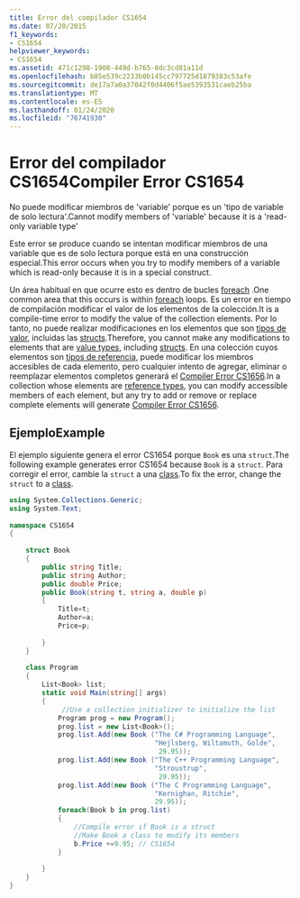 ```yaml
---
title: Error del compilador CS1654
ms.date: 07/20/2015
f1_keywords:
- CS1654
helpviewer_keywords:
- CS1654
ms.assetid: 471c1298-1908-449d-b765-8dc3cd81a11d
ms.openlocfilehash: b85e539c2233b0b145cc797725d1879383c53afe
ms.sourcegitcommit: de17a7a0a37042f0d4406f5ae5393531caeb25ba
ms.translationtype: MT
ms.contentlocale: es-ES
ms.lasthandoff: 01/24/2020
ms.locfileid: "76741930"
---
```

# <a name="compiler-error-cs1654"></a><span data-ttu-id="4ad4b-102">Error del compilador CS1654</span><span class="sxs-lookup"><span data-stu-id="4ad4b-102">Compiler Error CS1654</span></span>
<span data-ttu-id="4ad4b-103">No puede modificar miembros de 'variable' porque es un 'tipo de variable de solo lectura'.</span><span class="sxs-lookup"><span data-stu-id="4ad4b-103">Cannot modify members of 'variable' because it is a 'read-only variable type'</span></span>  
  
 <span data-ttu-id="4ad4b-104">Este error se produce cuando se intentan modificar miembros de una variable que es de solo lectura porque está en una construcción especial.</span><span class="sxs-lookup"><span data-stu-id="4ad4b-104">This error occurs when you try to modify members of a variable which is read-only because it is in a special construct.</span></span>  
  
 <span data-ttu-id="4ad4b-105">Un área habitual en que ocurre esto es dentro de bucles [foreach](../language-reference/keywords/foreach-in.md) .</span><span class="sxs-lookup"><span data-stu-id="4ad4b-105">One common area that this occurs is within [foreach](../language-reference/keywords/foreach-in.md) loops.</span></span> <span data-ttu-id="4ad4b-106">Es un error en tiempo de compilación modificar el valor de los elementos de la colección.</span><span class="sxs-lookup"><span data-stu-id="4ad4b-106">It is a compile-time error to modify the value of the collection elements.</span></span> <span data-ttu-id="4ad4b-107">Por lo tanto, no puede realizar modificaciones en los elementos que son [tipos de valor](../language-reference/builtin-types/value-types.md), incluidas las [structs](../programming-guide/classes-and-structs/structs.md).</span><span class="sxs-lookup"><span data-stu-id="4ad4b-107">Therefore, you cannot make any modifications to elements that are [value types](../language-reference/builtin-types/value-types.md), including [structs](../programming-guide/classes-and-structs/structs.md).</span></span> <span data-ttu-id="4ad4b-108">En una colección cuyos elementos son [tipos de referencia](../language-reference/keywords/reference-types.md), puede modificar los miembros accesibles de cada elemento, pero cualquier intento de agregar, eliminar o reemplazar elementos completos generará el [Compiler Error CS1656](../language-reference/compiler-messages/cs1656.md).</span><span class="sxs-lookup"><span data-stu-id="4ad4b-108">In a collection whose elements are [reference types](../language-reference/keywords/reference-types.md), you can modify accessible members of each element, but any try to add or remove or replace complete elements will generate [Compiler Error CS1656](../language-reference/compiler-messages/cs1656.md).</span></span>  
  
## <a name="example"></a><span data-ttu-id="4ad4b-109">Ejemplo</span><span class="sxs-lookup"><span data-stu-id="4ad4b-109">Example</span></span>  
 <span data-ttu-id="4ad4b-110">El ejemplo siguiente genera el error CS1654 porque `Book` es una `struct`.</span><span class="sxs-lookup"><span data-stu-id="4ad4b-110">The following example generates error CS1654 because `Book` is a `struct`.</span></span> <span data-ttu-id="4ad4b-111">Para corregir el error, cambie la `struct` a una [class](../language-reference/keywords/class.md).</span><span class="sxs-lookup"><span data-stu-id="4ad4b-111">To fix the error, change the `struct` to a [class](../language-reference/keywords/class.md).</span></span>  
  
```csharp  
using System.Collections.Generic;  
using System.Text;  
  
namespace CS1654  
{  
  
    struct Book  
    {  
        public string Title;  
        public string Author;  
        public double Price;  
        public Book(string t, string a, double p)  
        {  
            Title=t;  
            Author=a;  
            Price=p;  
  
        }  
    }  
  
    class Program  
    {  
        List<Book> list;  
        static void Main(string[] args)  
        {  
             //Use a collection initializer to initialize the list  
            Program prog = new Program();  
            prog.list = new List<Book>();  
            prog.list.Add(new Book ("The C# Programming Language",  
                                    "Hejlsberg, Wiltamuth, Golde",  
                                     29.95));  
            prog.list.Add(new Book ("The C++ Programming Language",  
                                    "Stroustrup",  
                                     29.95));  
            prog.list.Add(new Book ("The C Programming Language",  
                                    "Kernighan, Ritchie",  
                                    29.95));  
            foreach(Book b in prog.list)  
            {  
                //Compile error if Book is a struct  
                //Make Book a class to modify its members  
                b.Price +=9.95; // CS1654  
            }  
  
        }  
    }  
}  
```

